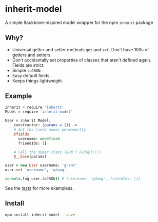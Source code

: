 # inherit-model

A simple Backbone-inspired model wrapper for the npm `inherit` package

## Why?

- Universal getter and setter methods `get` and `set`. Don't have 100s of getters and setters.
- Don't accidentally set properties of classes that aren't defined again. Fields are strict.
- Simple `toJSON`.
- Easy default fields.
- Keeps things lightweight.

## Example

```coffee
inherit = require 'inherit'
Model = require 'inherit-model'

User = inherit Model,
  __constructor: (params = {}) ->
    # Set the field names permanently
    @fields
      username: undefined
      friendIds: []

    # Call the super class (DON'T FORGET!!!)
    @__base(params)

user = new User username: 'grant'
user.set 'username', 'gdawg'

console.log user.toJSON() # {username: 'gdawg', friendIds: []}
```

See the [tests](test/tests.coffee) for more exampless.

## Install

```bash
npm install inherit-model --save
```
